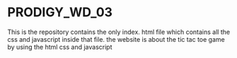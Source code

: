 # PRODIGY_WD_03  
This is the repository contains the only index. html
file which contains all the css and javascript
inside that file. the website is about the tic tac toe game 
by using the html css and javascript
